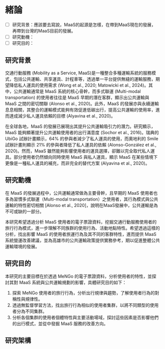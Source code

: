 # 緒論


- [ ] 研究背景：應該要去寫說，MaaS的起源是怎樣，在帶到MaaS現在的發展，再帶到台灣的MaaS目前的發展。
- [ ] 研究動機：
- [ ] 研究目的：
## 研究背景

交通行動服務 (Mobility as a Service, MaaS)是一種整合多種運輸系統的服務模式，包括公共運輸、共享運具、計程車等，透過單一平台提供無縫的運輸服務，期望降低私人運具的使用需求 (Wong et al., 2020; Matowicki et al., 2024)。其中，公共運輸通常是 MaaS 系統的核心骨幹，而多式聯運 (Multi-modal transportation) 的使用者往往是 MaaS 早期的潛在客群，顯示出公共運輸與 MaaS 之間的密切關聯 (Alonso et al., 2020)。此外，MaaS 的發展亦與永續運輸息息相關，其整合的運輸模式能夠有效促進低碳出行，提高公共運輸的使用率，進而達成減少私人運具依賴的目標 (Alyavina et al., 2020)。

在全球各地，MaaS 的發展已展現出其提升公共運輸吸引力的潛力。研究顯示，MaaS 能夠顯著提升公共運輸使用者的出行滿意度 (Sochor et al., 2016)。瑞典的 UbiGo 試辦計畫顯示，64% 的參與者減少了私人運具的使用，而奧地利的 Smile 試辦計畫則顯示 21% 的參與者降低了私人運具的依賴 (Alonso-González et al., 2020)。然而，MaaS 雖然能夠影響使用者的運具選擇，卻難以完全取代私人運具。部分使用者仍然傾向同時使用 MaaS 與私人運具，顯示 MaaS 在某些情境下更像是一種私人運具的補充，而非完全的替代方案 (Alyavina et al., 2020)。


## 研究動機

在 MaaS 的發展過程中，公共運輸通常做為主要骨幹，且早期的 MaaS 使用者也多為習慣多式聯運（Multi-modal transportation）之使用者，其行為模式與公共運輸的特性密切相關 [Alonso et al., 2020]，說明在MaaS發展中，公共運輸是為不可或缺的一部分。

本研究希望透過分析 MaaS 使用者的電子票證資料，挖掘交通行動服務使用者的旅行行為模式，進一步理解不同族群的使用行為、活動地點特性。希望透過這樣的分析，找出影響 MaaS 的使用者旅運行為及其不同的客群特性，進而提供 MaaS 系統營運改善建議，並為高雄市的公共運輸政策提供實務參考，期以促進整體公共運輸環境的發展。

## 研究目的

本研究的主要目標在於透過 MeNGo 的電子票證資料，分析使用者的特性，並探討其對 MaaS 系統與公共運輸規劃的影響，具體研究目的如下：
1. 探索 MeNGo 使用者的旅行行為，分析出行規律與趨勢，了解使用者行為的對稱性與規律性。
2. 透過無監督學習方法，找出旅行行為相似的使用者集群，以將不同類型的使用者分為不同集群。
3. 分析各個集群的使用者個體特性與主要活動場域，探討這些因素是否影響他們的出行模式，並從中發掘 MaaS 服務的改善方向。

## 研究架構







